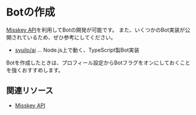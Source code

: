 # Botの作成
[Misskey API](/docs/for-developers/api/)を利用してBotの開発が可能です。
また、いくつかのBot実装が公開されているため、ぜひ参考にしてください。

- [syuilo/ai](https://github.com/syuilo/ai) ... Node.js上で動く、TypeScript製Bot実装

Botを作成したときは、プロフィール設定からBotフラグをオンにしておくことを強くおすすめします。

## 関連リソース

- [Misskey API](/docs/for-developers/api/)

<MkIndex />